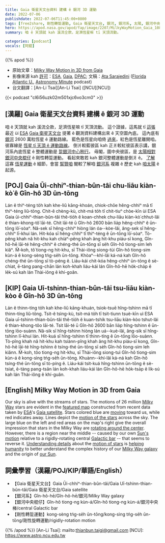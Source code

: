 ```yaml
---
title: Gaia 衛星天文台資料 建構 ê 銀河 3D 運動
date: 2022-07-06
publishdate: 2022-07-06T11:45:00+0800
tags: [free2share, 剛性轉踅運動, Gaia 衛星天文台, 銀河, 銀河系, 太陽, 銀河中央棍仔]
hero: https://apod.nasa.gov/apod/fap/image/2207/MilkyWayMotion_Gaia_1080.jpg
summary: 咱 ê 天頂就 kah 溪流仝款，足濟恆星嘛 tī 天頂流動。

categories: [podcast]
vocals: [阿錕]
---
```


{{% apod %}}

- 原始文章：[Milky Way Motion in 3D from Gaia](https://apod.nasa.gov/apod/ap220706.html)
- 影像來源 kah [許可](https://www.esa.int/ESA_Multimedia/Terms_and_Conditions)：[ESA](https://www.esa.int/), [Gaia](https://sci.esa.int/web/gaia), [DPAC](https://www.cosmos.esa.int/web/gaia/dpac/consortium); 文稿：[Ata Sarajedini](https://www.fau.edu/diversity-platform/about/sarajedini/) ([Florida Atlantic U.](https://www.physics.fau.edu/), [Astronomy Minute](https://open.spotify.com/show/3FD3BcXyAmVwyEqjb0tqHs) podcast)
- 台文翻譯：[An-Li Tsai][An-Li Tsai] ([NCU][NCU])

{{< podcast "cl6i56uzk02m501xjc6vo3cm0" >}}

## [漢羅] Gaia 衛星天文台資料 建構 ê 銀河 3D 運動
咱 ê 天頂就 kah 溪流仝款，足濟恆星嘛 tī 天頂流動。
這个證據，這馬就 tī [這張][featured map] 最近 ùi [ESA][ESA] [Gaia 衛星天文台][Gaia satellite] 提著 ê 觀測資料建構出來 ê 天空圖內底。
這內底有 [銀河][Milky Way] 2600 萬粒恆星 ê 運動路線。
藍色是恆星向咱倚 [過來][moving]，紅色是恆星離開咱。
彼寡線是 [恆星 tī 天頂 ê 運動路線][motion of the stars]。
倒爿較藍彼區 kah 正爿較紅彼區表示講，銀河系內底恆星 ê 整體運動是 [踅銀河中心咧行][rotating around the center]。
毋閣，圖中央彼區，是 [太陽相對][Sun's motion] [銀河中央棍仔][Galactic bar] ê 剛性轉踅運動。
看起來敢若 kah 銀河整體運動是倒爿 ê。
[了解][Understanding details] 這寡 [恆星運動][motion of stars] ê 細節，會當 [幫贊咱][helping humanity] 閣較了解咱 [銀河系][Milky Way galaxy] 複雜 ê 歷史 kah [咱太陽][our Sun] ê 起源。



## [POJ] Gaia Ūi-chhiⁿ-thian-bûn-tâi chu-liāu kiàn-kò͘ ê Gîn-hô 3D ūn-tōng
Lán ê thiⁿ-téng to̍h kah khe-liû kāng-khoán, chiok-chōe hêng-chhiⁿ mā tī thiⁿ-téng liû-tōng.
Chit-ê chèng-kù, chit-má to̍h tī chit-tiuⁿ chòe-kīn ùi ESA Gaia ūi-chhiⁿ-thian-bûn-tâi thê-tio̍h ê koan-chhek chu-liāu kiàn-kò͘ chhut-lâi ê thian-khong-tô͘ lāi-té.
Chit lāi-té ū Gîn-hô 2600 bān lia̍p hêng-chhiⁿ ê ūn-tōng lō͘-sòaⁿ.
Nâ-sek sī hêng-chhiⁿ hiòng lán óa--kòe-lâi, âng-sek sī hêng-chhiⁿ lī-khui lán.
Hit-kóa sī hêng-chhiⁿ tī thiⁿ-téng ê ūn-tōng lō͘-sòaⁿ.
Tò-pêng khah nâ hit-khu kah chiàⁿ-pêng khah âng hit-khu piáu-sī kong, Gîn-hô-hē lāi-té hêng-chhiⁿ ê chéng-thé ūn-tōng sī se̍h Gîn-hô tiong-sim leh kiâⁿ.
M̄-koh, tô͘ tiong-ng hit-khu, sī Thài-iông siong-tùi Gîn-hô tiong-sim kùn-á ê kong-sèng tńg-se̍h ūn-tōng.
Khòaⁿ--khí-lâi ká-ná kah Gîn-hô chéng-thé ūn-tōng sī tò-péng ê.
Liáu-kái chit-kóa hêng-chhiⁿ ūn-tōng ê sè-chiat, ē-tàng pang-chān lán koh-khah liáu-kái lán Gîn-hô-hē ho̍k-cha̍p ê le̍k-sú kah lán Thài-iông ê khí-goân.

## [KIP] Gaia Uī-tshinn-thian-bûn-tâi tsu-liāu kiàn-kòo ê Gîn-hô 3D ūn-tōng
Lán ê thinn-tíng to̍h kah khe-liû kāng-khuán, tsiok-tsuē hîng-tshinn mā tī thinn-tíng liû-tōng.
Tsit-ê tsìng-kù, tsit-má to̍h tī tsit-tiunn tsuè-kīn uì ESA Gaia uī-tshinn-thian-bûn-tâi thê-tio̍h ê kuan-tshik tsu-liāu kiàn-kòo tshut-lâi ê thian-khong-tôo lāi-té.
Tsit lāi-té ū Gîn-hô 2600 bān lia̍p hîng-tshinn ê ūn-tōng lōo-suànn.
Nâ-sik sī hîng-tshinn hiòng lán uá--kuè-lâi, âng-sik sī hîng-tshinn lī-khui lán.
Hit-kuá sī hîng-tshinn tī thinn-tíng ê ūn-tōng lōo-suànn.
Tò-pîng khah nâ hit-khu kah tsiànn-pîng khah âng hit-khu piáu-sī kong, Gîn-hô-hē lāi-té hîng-tshinn ê tsíng-thé ūn-tōng sī se̍h Gîn-hô tiong-sim leh kiânn.
M̄-koh, tôo tiong-ng hit-khu, sī Thài-iông siong-tuì Gîn-hô tiong-sim kùn-á ê kong-sìng tńg-se̍h ūn-tōng.
Khuànn--khí-lâi ká-ná kah Gîn-hô tsíng-thé ūn-tōng sī tò-píng ê.
Liáu-kái tsit-kuá hîng-tshinn ūn-tōng ê sè-tsiat, ē-tàng pang-tsān lán koh-khah liáu-kái lán Gîn-hô-hē ho̍k-tsa̍p ê li̍k-sú kah lán Thài-iông ê khí-guân.


## [English] Milky Way Motion in 3D from Gaia

Our sky is alive with the streams of stars.
The motions of 26 million [Milky Way][Milky Way] stars are evident in the [featured map][featured map] constructed from recent data taken by [ESA][ESA]'s [Gaia satellite][Gaia satellite].
Stars colored blue are [moving][moving] toward us, while red indicates away.
Lines depict the [motion of the stars][motion of the stars] across the sky.
The large blue on the left and red areas on the map's right give the overall impression that stars in the Milky Way are [rotating around the center][rotating around the center].
However, there is a region near the middle -- caused by our own [Sun's motion][Sun's motion] relative to a rigidly-rotating central [Galactic bar][Galactic bar] -- that seems to reverse it.
[Understanding details][Understanding details] about the [motion of stars][motion of stars] is [helping humanity][helping humanity] to better understand the complex history of our [Milky Way galaxy][Milky Way galaxy] and the origin of [our Sun][our Sun].

## 詞彙學習（漢羅/POJ/KIP/華語/English）
- 【Gaia 衛星天文台】Gaia Ūi-chhiⁿ-thian-bûn-tâi/Gaia Uī-tshinn-thian-bûn-tâi/Gaia 衛星天文台/Gaia satellite
- 【銀河系】Gîn-hô-hē/Gîn-hô-hē/銀河/Milky Way galaxy
- 【銀河中央棍仔】Gîn-hô tiong-ng kùn-á/Gîn-hô tiong-ng kùn-á/銀河中央棒/central Galactic bar
- 【剛性轉踅運動】kong-sèng tńg-se̍h ūn-tōng/kong-sìng tńg-se̍h ūn-tōng/剛性旋轉運動/rigidly-rotation motion


{{% /apod %}}
[An-Li Tsai]: mailto:thianbun.taigi@gmail.com
[NCU]: https://www.astro.ncu.edu.tw

[copyright]: https://apod.nasa.gov/apod/fap/lib/about_apod.html#srapply

[Milky Way]:https://open.spotify.com/episode/3Tt2UH0yDcULzeIXmUJeOQ
[featured map]:https://www.esa.int/ESA_Multimedia/Images/2022/06/Gaia_s_Milky_Way_in_motion_3D
[ESA]:https://www.esa.int/
[Gaia satellite]:https://ras.ac.uk/news-and-press/news/new-gaia-data-reveals-secrets-universe-0
[moving]:https://open.spotify.com/episode/5cXk1wfFRlPTXsGnVj8wYR
[motion of the stars]:https://open.spotify.com/episode/1CdS8mAzHMGdys1xjUtgOm
[rotating around the center]:http://www.astro.wisc.edu/~stantzos/index.html
[Sun's motion]:https://apod.nasa.gov/apod/ap100829.html
[Galactic bar]:https://apod.nasa.gov/apod/ap200611.html
[Understanding details]:https://cdn.pixabay.com/photo/2019/09/04/08/24/cat-4451003_1280.jpg
[motion of stars]:https://ui.adsabs.harvard.edu/abs/2022AAS...24021601K/abstract
[helping humanity]:https://open.spotify.com/episode/399Iy3Sxvh0uoEATyHKjbZ
[Milky Way galaxy]:http://www.atlasoftheuniverse.com/galaxy.html
[our Sun]:https://spaceplace.nasa.gov/menu/sun/
